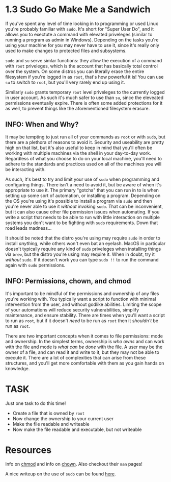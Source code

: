 # 1.3 Sudo Go Make Me a Sandwich

If you've spent any level of time looking in to programming or used Linux you're probably familiar with `sudo`. It's short for "Super User Do", and it allows you to exectute a command with elevated priveleges (similar to running a program as admin in Windows). Depending on the tasks you're using your machine for you may never have to use it, since it's really only used to make changes to protected files and subsystems.

`sudo` and `su` serve simlar functions: they allow the execution of a command with `root` priveleges, which is the account that has basically total control over the system. On some distros you can literally erase the entire filesystem if you're logged in as `root`, that's how powerful it is! You can use `su` to switch to `root`, but you'll very rarely end up using it.

Similarly `sudo` grants temporary `root` level priveleges to the currently logged in user account. As such it's much safer to use than `su`, since the eleveated permissions eventually expire. There is often some added protections for it as well, to prevent things like the aforementioned filesystem erasure.

## INFO: When and Why?

It may be tempting to just run all of your commands as `root` or with `sudo`, but there are a plethora of reasons to avoid it. Security and useability are pretty high on that list, but it's also useful to keep in mind that you'll often be working with multiple machines via the shell in your day-to-day work. Regardless of what you choose to do on your local machine, you'll need to adhere to the standards and practices used on all of the machines you will be interacting with.

As such, it's best to try and limit your use of `sudo` when programming and configuring things. There isn't a need to avoid it, but be aware of when it's appropriate to use it. The primary "gotcha" that you can run in to is when setting up some sort of automation, or installing a program. Depending on the OS you're using it's possible to install a program via `sudo` and then you're never able to use it *without* invoking `sudo`. That can be inconvenient, but it can also cause other file permission issues when automating. If you write a script that needs to be able to run with little interaction on multiple systems you don't want to be fighting with `sudo` requirements. Down that road leads madness...

It should be noted that the distro you're using may require `sudo` in order to install *anything*, while others won't even bat an eyelash. MacOS in particular doesn't typically require any kind of `sudo` priveleges when installing things via `brew`, but the distro you're using may require it. When in doubt, try it *without* `sudo`. If it doesn't work you can type `sudo !!` to run the command again with `sudo` permissions.

## INFO: Permissions, chown, and chmod

It's important to be mindful of the permissions and ownership of any files you're working with. You typically want a script to function with minimal intervention from the user, and without godlike abilities. Limiting the scope of your automations will reduce security vulnerabilities, simplify maintenance, and ensure stability. There are times when you'll want a script to run as `root`, but if it doesn't *need* to be run as `root` then it *shouldn't* be run as `root`.

There are two important concepts when it comes to file permissions: mode and ownership. In the simplest terms, ownership is *who owns* and can work with the file and mode is *what can be done* with the file. A user may be the owner of a file, and can read it and write to it, but they may not be able to execute it. There are a lot of complexities that can arise from these structures, and you'll get more comfortable with them as you gain hands on knowledge.

# TASK

Just one task to do this time!

* Create a file that is owned by `root`
* Now change the ownership to your current user
* Make the file readable and writeable
* Now make the file readable and executable, but not writeable

# Resources

Info on [chmod](https://www.computerhope.com/unix/uchmod.htm) and info on [chown](https://www.computerhope.com/unix/uchown.htm). Also checkout their `man` pages!

A nice writeup on the use of `sudo` can be found [here](https://www.beyondtrust.com/blog/entry/unix-linux-privileged-management-should-you-sudo).
